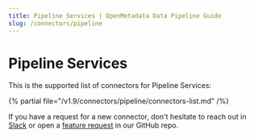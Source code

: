 ```yaml
---
title: Pipeline Services | OpenMetadata Data Pipeline Guide
slug: /connectors/pipeline
---
```


# Pipeline Services

This is the supported list of connectors for Pipeline Services:

{% partial file="/v1.9/connectors/pipeline/connectors-list.md" /%}

If you have a request for a new connector, don't hesitate to reach out in [Slack](https://slack.open-metadata.org/) or
open a [feature request](https://github.com/open-metadata/OpenMetadata/issues/new/choose) in our GitHub repo.
